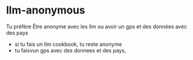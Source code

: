 # llm-anonymous
Tu préfère Être anonyme avec les llm ou avoir un gps et des données avec des pays
- si tu fais un llm cookbook, tu reste anonyme
- tu faisvun gps avec des donnees et des pays, 
